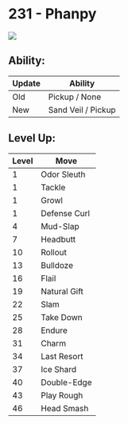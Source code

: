 # 231 - Phanpy
![][231]

## Ability:

Update | Ability
---    | ---
Old    | Pickup / None
New    | Sand Veil / Pickup

## Level Up:

Level | Move
---   | ---
  1   | Odor Sleuth
  1   | Tackle
  1   | Growl
  1   | Defense Curl
  4   | Mud-Slap
  7   | Headbutt
 10   | Rollout
 13   | Bulldoze
 16   | Flail
 19   | Natural Gift
 22   | Slam
 25   | Take Down
 28   | Endure
 31   | Charm
 34   | Last Resort
 37   | Ice Shard
 40   | Double-Edge
 43   | Play Rough
 46   | Head Smash



[231]: /img/pokemon/231.png
